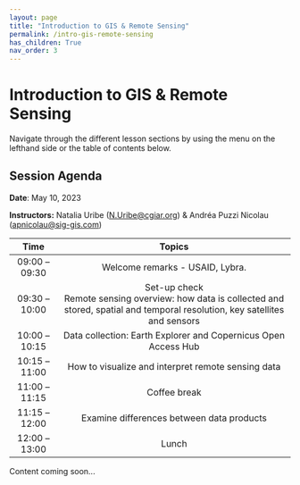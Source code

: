 ```yaml
---
layout: page
title: "Introduction to GIS & Remote Sensing"
permalink: /intro-gis-remote-sensing
has_children: True
nav_order: 3
---
```


# Introduction to GIS & Remote Sensing

Navigate through the different lesson sections by using the menu on the lefthand side or the table of contents below.

## Session Agenda

**Date**: May 10, 2023

**Instructors:** Natalia Uribe ([N.Uribe@cgiar.org](N.Uribe@cgiar.org)) & Andréa Puzzi Nicolau ([apnicolau@sig-gis.com](apnicolau@sig-gis.com))

|      Time     |                                                                 Topics                                                                 |
|:-------------:|:--------------------------------------------------------------------------------------------------------------------------------------:|
| 09:00 – 09:30 |                                                     Welcome remarks - USAID, Lybra.                                                    |
| 09:30 – 10:00 | Set-up check<br>Remote sensing overview: how data is collected and stored, spatial and temporal resolution, key satellites and sensors |
| 10:00 – 10:15 |                                     Data collection: Earth Explorer and Copernicus Open Access Hub                                     |
| 10:15 – 11:00 |                     How to visualize and interpret remote sensing data                                                                 |
| 11:00 – 11:15 |                                                              Coffee break                                                              |
| 11:15 – 12:00 |                        Examine differences between data products                    
| 12:00 – 13:00 |                                                                  Lunch                                                                 |
                                                     
Content coming soon...
